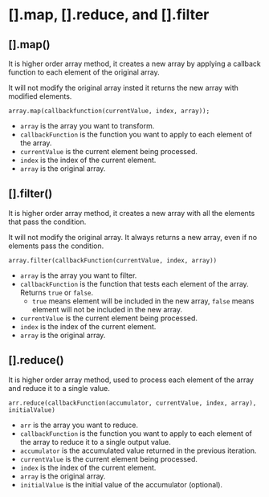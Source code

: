 # [].map, [].reduce, and [].filter

## [].map()

It is higher order array method, it creates a new array by applying a callback function to each element of the original array.

It will not modify the original array insted it returns the new array with modified elements.

```JS
array.map(callbackfunction(currentValue, index, array));
```

- `array` is the array you want to transform.
- `callbackFunction` is the function you want to apply to each element of the array.
- `currentValue` is the current element being processed.
- `index` is the index of the current element.
- `array` is the original array.

## [].filter()

It is higher order array method, it creates a new array with all the elements that pass the condition.

It will not modify the original array. It always returns a new array, even if no elements pass the condition.

```JS
array.filter(callbackFunction(currentValue, index, array))
```

- `array` is the array you want to filter.
- `callbackFunction` is the function that tests each element of the array. Returns `true` or `false`.
  - `true` means element will be included in the new array, `false` means element will not be included in the new array.
- `currentValue` is the current element being processed.
- `index` is the index of the current element.
- `array` is the original array.

## [].reduce()

It is higher order array method, used to process each element of the array and reduce it to a single value.

```JS
arr.reduce(callbackFunction(accumulator, currentValue, index, array), initialValue)
```

- `arr` is the array you want to reduce.
- `callbackFunction` is the function you want to apply to each element of the array to reduce it to a single output value.
- `accumulator` is the accumulated value returned in the previous iteration.
- `currentValue` is the current element being processed.
- `index` is the index of the current element.
- `array` is the original array.
- `initialValue` is the initial value of the accumulator (optional).